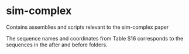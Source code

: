 # sim-complex
Contains assemblies and scripts relevant to the sim-complex paper

The sequence names and coordinates from Table S16 corresponds to the sequences in the after and before folders.
